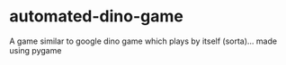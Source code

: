 # automated-dino-game
A game similar to google dino game which plays by itself (sorta)... made using pygame
